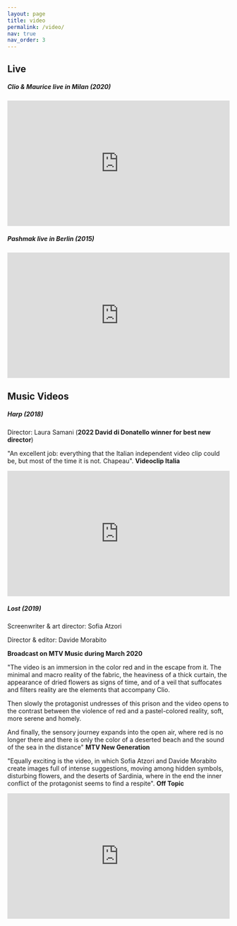 ```yaml
---
layout: page
title: video
permalink: /video/
nav: true
nav_order: 3
---
```


## __Live__

##### Clio & Maurice live in Milan (2020)


<p> <div id="Container"
     style="padding-bottom:56.25%; position:relative; display:block; width: 100%">
     <iframe id="Lost" width="100%" height="100%" src="https://www.youtube.com/embed/NHqgISJTMMk" frameborder="0" allowfullscreen="" style="position:absolute; top:0; left: 0"></iframe>
</div> </p>




##### Pashmak live in Berlin (2015)


<p> <div id="Container"
     style="padding-bottom:56.25%; position:relative; display:block; width: 100%">
     <iframe id="Ropes" width="100%" height="100%" src="https://www.youtube.com/embed/e4Cz5-pweis" frameborder="0" allowfullscreen="" style="position:absolute; top:0; left: 0"></iframe>
</div> </p>

## __Music Videos__

##### Harp (2018)

Director: Laura Samani (__2022 David di Donatello winner for best new director__)

"An excellent job: everything that the Italian independent video clip could be, but most of the time it is not. Chapeau". <b>Videoclip Italia</b>


<p> <div id="Container"
     style="padding-bottom:56.25%; position:relative; display:block; width: 100%">
     <iframe id="Harp" width="100%" height="100%" src="https://www.youtube.com/embed/hkIo8ApW5Jo" frameborder="0" allowfullscreen="" style="position:absolute; top:0; left: 0"></iframe>
</div> </p>


##### Lost (2019)

Screenwriter & art director: Sofia Atzori

Director & editor: Davide Morabito

__Broadcast on MTV Music during March 2020__

"The video is an immersion in the color red and in the escape from it. The minimal and macro reality of the fabric, the heaviness of a thick curtain, the appearance of dried flowers as signs of time, and of a veil that suffocates and filters reality are the elements that accompany Clio. 

Then slowly the protagonist undresses of this prison and the video opens to the contrast between the violence of red and a pastel-colored reality, soft, more serene and homely.

And finally, the sensory journey expands into the open air, where red is no longer there and there is only the color of a deserted beach and the sound of the sea in the distance" <b>MTV New Generation</b>

"Equally exciting is the video, in which Sofia Atzori and Davide Morabito create images full of intense suggestions, moving among hidden symbols, disturbing flowers, and the deserts of Sardinia, where in the end the inner conflict of the protagonist seems to find a respite". <b>Off Topic</b>


<p> <div id="Container"
     style="padding-bottom:56.25%; position:relative; display:block; width: 100%">
     <iframe id="Lostclip" width="100%" height="100%" src="https://www.youtube.com/embed/N_Sn1xplQkI" frameborder="0" allowfullscreen="" style="position:absolute; top:0; left: 0"></iframe>
</div> </p>
















